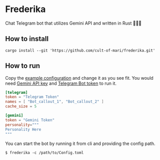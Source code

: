 # Frederika

Chat Telegram bot that utilizes Gemini API and written in Rust 🚀🚀🚀 

## How to install

```console
cargo install --git 'https://github.com/cult-of-mari/frederika.git'
```

## How to run

Copy the [example configuration](https://github.com/cult-of-mari/frederika/blob/main/example_Config.toml)
and change it as you see fit.
You would need [Gemini API key](https://ai.google.dev/gemini-api/docs/api-key)
and [Telegram Bot token](https://core.telegram.org/bots/tutorial#obtain-your-bot-token) to run it.

```toml
[telegram]
token = "Telegram Token"
names = [ "Bot_callout_1", "Bot_callout_2" ]
cache_size = 5

[gemini]
token = "Gemini Token"
personality="""
Personality Here
"""
```

You can start the bot by running it from cli and providing the config path.

```console
$ frederika -c /path/to/Config.toml
```

